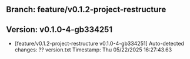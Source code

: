  
## Branch: feature/v0.1.2-project-restructure 
## Version: v0.1.0-4-gb334251 
- [feature/v0.1.2-project-restructure v0.1.0-4-gb334251] Auto-detected changes: ?? version.txt 
Timestamp: Thu 05/22/2025 16:27:43.63 
 
